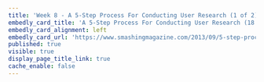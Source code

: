 ```yaml
---
title: 'Week 8 - A 5-Step Process For Conducting User Research (1 of 2)'
embedly_card_title: 'A 5-Step Process For Conducting User Research (18 minutes)'
embedly_card_alignment: left
embedly_card_url: 'https://www.smashingmagazine.com/2013/09/5-step-process-conducting-user-research/'
published: true
visible: true
display_page_title_link: true
cache_enable: false
---
```

